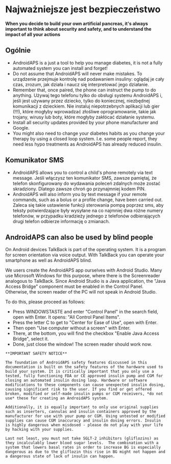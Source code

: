 # Najważniejsze jest bezpieczeństwo

**When you decide to build your own artificial pancreas, it's always important to think about security and safety, and to understand the impact of all your actions**

## Ogólnie

- AndroidAPS is a just a tool to help you manage diabetes, it is not a fully automated system you can install and forget!
- Do not assume that AndroidAPS will never make mistakes. To urządzenie przejmuje kontrolę nad podawaniem insuliny: oglądaj je cały czas, zrozum, jak działa i naucz się interpretować jego działanie.
- Remember that, once paired, the phone can instruct the pump to do anything. Używaj tego telefonu tylko do obsługi systemu AndroidAPS i, jeśli jest używany przez dziecko, tylko do koniecznej, niezbędnej komunikacji z dzieckiem. Nie instaluj niepotrzebnych aplikacji lub gier (!!!), które mogłyby wprowadzać złośliwe oprogramowanie, takie jak trojany, wirusy lub boty, które mogłyby zakłócać działanie systemu.
- Install all security updates provided by your phone manufacturer and Google.
- You might also need to change your diabetes habits as you change your therapy by using a closed loop system. I.e. some people report, they need less hypo treatments as AndroidAPS has already reduced insulin.

## Komunikator SMS

- AndroidAPS allows you to control a child's phone remotely via text message. Jeśli włączysz ten komunikator SMS, zawsze pamiętaj, że telefon skonfigurowany do wydawania poleceń zdalnych może zostać skradziony. Dlatego zawsze chroń go przynajmniej kodem PIN.
- AndroidAPS will also inform you by text message if your remote commands, such as a bolus or a profile change, have been carried out. Zaleca się takie ustawienie funkcji sterowania pompą poprzez sms, aby teksty potwierdzające były wysyłane na co najmniej dwa różne numery telefonów, w przypadku kradzieży jednego z telefonów odbierających drugi telefon odbierze informację o zmianach.

## AndroidAPS can also be used by blind people

On Android devices TalkBack is part of the operating system. It is a program for screen orientation via voice output. With TalkBack you can operate your smartphone as well as AndroidAPS blind.

We users create the AndroidAPS app ourselves with Android Studio. Many use Microsoft Windows for this purpose, where there is the Screenreader analogous to TalkBack. Since Android Studio is a Java application, the "Java Access Bridge" component must be enabled in the Control Panel. Otherwise, the screen reader of the PC will not speak in Android Studio.

To do this, please proceed as follows:

- Press WINDOWSTASTE and enter "Control Panel" in the search field, open with Enter. It opens: "All Control Panel Items".
- Press the letter C to get to "Center for Ease of Use", open with Enter.
- Then open "Use computer without a screen" with Enter.
- There, at the bottom, you will find the checkbox "Enable Java Access Bridge", select it.
- Done, just close the window! The screen reader should work now.

```{note}
**IMPORTANT SAFETY NOTICE**

The foundation of AndroidAPS safety features discussed in this documentation is built on the safety features of the hardware used to build your system. It is critically important that you only use a tested, fully functioning FDA or CE approved insulin pump and CGM for closing an automated insulin dosing loop. Hardware or software modifications to these components can cause unexpected insulin dosing, causing significant risk to the user. If you find or get offered broken, modified or self-made insulin pumps or CGM receivers, *do not use* these for creating an AndroidAPS system.

Additionally, it is equally important to only use original supplies such as inserters, cannulas and insulin containers approved by the manufacturer for use with your pump or CGM. Using untested or modified supplies can cause CGM inaccuracy and insulin dosing errors. Insulin is highly dangerous when misdosed - please do not play with your life by hacking with your supplies.

Last not least, you must not take SGLT-2 inhibitors (gliflozins) as they incalculably lower blood sugar levels.  The combination with a system that lowers basal rates in order to increase BG is especially dangerous as due to the gliflozin this rise in BG might not happen and a dangerous state of lack of insulin can happen.
```
